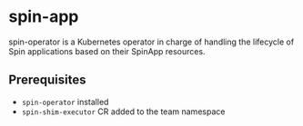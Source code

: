 # spin-app

spin-operator is a Kubernetes operator in charge of handling the lifecycle of Spin applications based on their SpinApp resources.

## Prerequisites

- `spin-operator` installed
- `spin-shim-executor` CR added to the team namespace